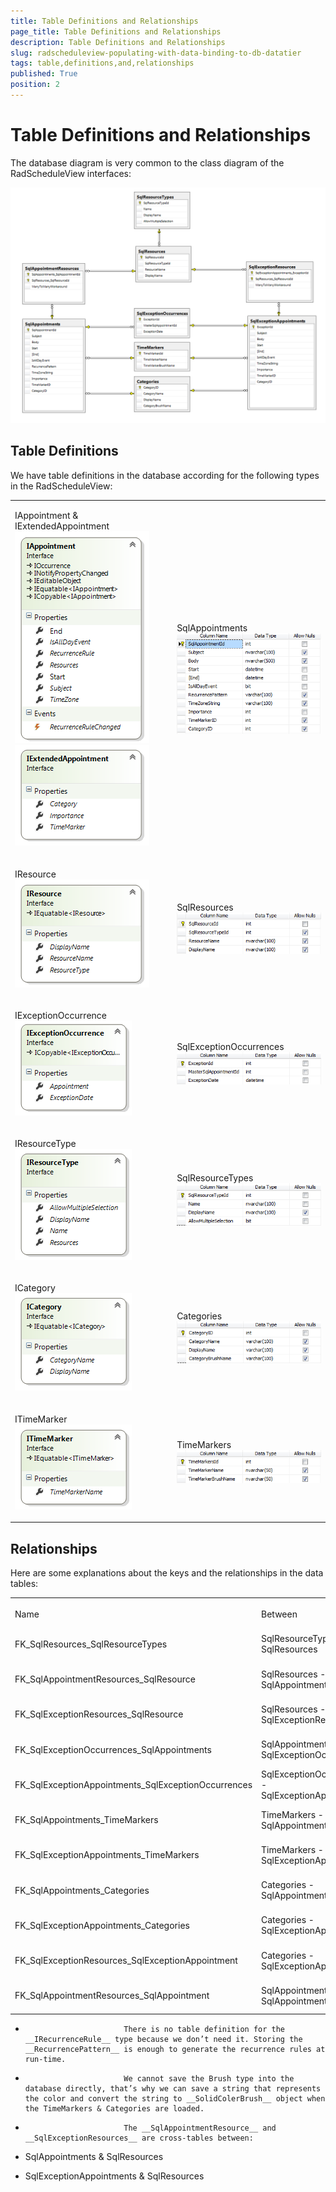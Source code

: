 ```yaml
---
title: Table Definitions and Relationships
page_title: Table Definitions and Relationships
description: Table Definitions and Relationships
slug: radscheduleview-populating-with-data-binding-to-db-datatier
tags: table,definitions,and,relationships
published: True
position: 2
---
```


# Table Definitions and Relationships



The database diagram is very common to the class diagram of the RadScheduleView interfaces:

![radscheduleview populating with data schedule View Data Base Diagram](images/radscheduleview_populating_with_data_scheduleViewDataBaseDiagram.png)

## Table Definitions

We have table definitions in the database according for the following types in the RadScheduleView:


<table><tr><td>

IAppointment & IExtendedAppointment![radscheduleview populating with data IAppointment](images/radscheduleview_populating_with_data_IAppointment.png)![radscheduleview populating with data IExtended Appointment](images/radscheduleview_populating_with_data_IExtendedAppointment.png)</td><td>

SqlAppointments![radscheduleview populating with data Sql Appointments](images/radscheduleview_populating_with_data_SqlAppointments.png)</td></tr><tr><td>

IResource![radscheduleview populating with data IResource](images/radscheduleview_populating_with_data_IResource.png)</td><td>

SqlResources![radscheduleview populating with data Sql Resources](images/radscheduleview_populating_with_data_SqlResources.png)</td></tr><tr><td>

IExceptionOccurrence![radscheduleview populating with data IException Occurence](images/radscheduleview_populating_with_data_IExceptionOccurence.png)</td><td>

SqlExceptionOccurrences![radscheduleview populating with data Sql Exception Occurrences](images/radscheduleview_populating_with_data_SqlExceptionOccurrences.png)</td></tr><tr><td>

IResourceType![radscheduleview populating with data IResource Type](images/radscheduleview_populating_with_data_IResourceType.png)</td><td>

SqlResourceTypes![radscheduleview populating with data Sql Resource Types](images/radscheduleview_populating_with_data_SqlResourceTypes.png)</td></tr><tr><td>

ICategory![radscheduleview populating with data ICategory](images/radscheduleview_populating_with_data_ICategory.png)</td><td>

Categories![radscheduleview populating with data Categories](images/radscheduleview_populating_with_data_Categories.png)</td></tr><tr><td>

ITimeMarker![radscheduleview populating with data ITime Marker](images/radscheduleview_populating_with_data_ITimeMarker.png)</td><td>

TimeMarkers![radscheduleview populating with data Time Markers](images/radscheduleview_populating_with_data_TimeMarkers.png)</td></tr></table>

## Relationships

Here are some explanations about the keys and the relationships in the data tables:
<table><th><tr><td>Name</td><td>Between</td><td>Type</td><td>Update/delete rule</td></tr></th><tr><td>FK_SqlResources_SqlResourceTypes</td><td>SqlResourceTypes  - SqlResources</td><td>One-to-many</td><td>No Action</td></tr><tr><td>FK_SqlAppointmentResources_SqlResource</td><td>SqlResources - SqlAppointmentResources</td><td>One-to-many</td><td>Cascade</td></tr><tr><td>FK_SqlExceptionResources_SqlResource</td><td>SqlResources -  SqlExceptionResources</td><td>One-to-many</td><td>Cascade</td></tr><tr><td>FK_SqlExceptionOccurrences_SqlAppointments</td><td>SqlAppointments -  SqlExceptionOccurrences</td><td>One-to-many</td><td>Cascade</td></tr><tr><td>FK_SqlExceptionAppointments_SqlExceptionOccurrences</td><td>SqlExceptionOccurrences -  SqlExceptionAppointments</td><td>One-to-many</td><td>Cascade</td></tr><tr><td>FK_SqlAppointments_TimeMarkers</td><td>TimeMarkers -  SqlAppointments</td><td>One-to-many</td><td>No Action</td></tr><tr><td>FK_SqlExceptionAppointments_TimeMarkers</td><td>TimeMarkers -  SqlExceptionAppointments</td><td>One-to-many</td><td>No Action</td></tr><tr><td>FK_SqlAppointments_Categories</td><td>Categories -   SqlAppointments</td><td>One-to-many</td><td>No Action</td></tr><tr><td>FK_SqlExceptionAppointments_Categories</td><td>Categories -  SqlExceptionAppointments</td><td>One-to-many</td><td>No Action</td></tr><tr><td>FK_SqlExceptionResources_SqlExceptionAppointment</td><td>Categories -  SqlExceptionAppointments</td><td>One-to-many</td><td>Cascade</td></tr><tr><td>FK_SqlAppointmentResources_SqlAppointment</td><td>SqlAppointment -  SqlAppointmentResources</td><td>One-to-many</td><td>Cascade</td></tr></table>

>

* 
							There is no table definition for the __IRecurrenceRule__ type because we don’t need it. Storing the __RecurrencePattern__ is enough to generate the recurrence rules at run-time.
						

* 
							We cannot save the Brush type into the database directly, that’s why we can save a string that represents the color and convert the string to __SolidColerBrush__ object when the TimeMarkers & Categories are loaded.
						

* 
							The __SqlAppointmentResource__ and __SqlExceptionResources__ are cross-tables between:
							

* SqlAppointments & SqlResources

* SqlExceptionAppointments & SqlResources
